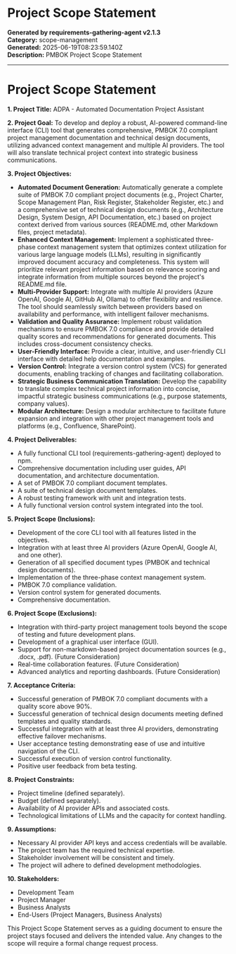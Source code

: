 # Project Scope Statement

**Generated by requirements-gathering-agent v2.1.3**  
**Category:** scope-management  
**Generated:** 2025-06-19T08:23:59.140Z  
**Description:** PMBOK Project Scope Statement

---

# Project Scope Statement

**1. Project Title:** ADPA - Automated Documentation Project Assistant

**2. Project Goal:** To develop and deploy a robust, AI-powered command-line interface (CLI) tool that generates comprehensive, PMBOK 7.0 compliant project management documentation and technical design documents, utilizing advanced context management and multiple AI providers.  The tool will also translate technical project context into strategic business communications.

**3. Project Objectives:**

*   **Automated Document Generation:**  Automatically generate a complete suite of PMBOK 7.0 compliant project documents (e.g., Project Charter, Scope Management Plan, Risk Register, Stakeholder Register, etc.) and a comprehensive set of technical design documents (e.g., Architecture Design, System Design, API Documentation, etc.) based on project context derived from various sources (README.md, other Markdown files, project metadata).
*   **Enhanced Context Management:** Implement a sophisticated three-phase context management system that optimizes context utilization for various large language models (LLMs), resulting in significantly improved document accuracy and completeness.  This system will prioritize relevant project information based on relevance scoring and integrate information from multiple sources beyond the project's README.md file.
*   **Multi-Provider Support:** Integrate with multiple AI providers (Azure OpenAI, Google AI, GitHub AI, Ollama) to offer flexibility and resilience.  The tool should seamlessly switch between providers based on availability and performance, with intelligent failover mechanisms.
*   **Validation and Quality Assurance:**  Implement robust validation mechanisms to ensure PMBOK 7.0 compliance and provide detailed quality scores and recommendations for generated documents.  This includes cross-document consistency checks.
*   **User-Friendly Interface:** Provide a clear, intuitive, and user-friendly CLI interface with detailed help documentation and examples.
*   **Version Control:** Integrate a version control system (VCS) for generated documents, enabling tracking of changes and facilitating collaboration.
*   **Strategic Business Communication Translation:** Develop the capability to translate complex technical project information into concise, impactful strategic business communications (e.g., purpose statements, company values).
*   **Modular Architecture:**  Design a modular architecture to facilitate future expansion and integration with other project management tools and platforms (e.g., Confluence, SharePoint).

**4. Project Deliverables:**

*   A fully functional CLI tool (requirements-gathering-agent) deployed to npm.
*   Comprehensive documentation including user guides, API documentation, and architecture documentation.
*   A set of PMBOK 7.0 compliant document templates.
*   A suite of technical design document templates.
*   A robust testing framework with unit and integration tests.
*   A fully functional version control system integrated into the tool.

**5. Project Scope (Inclusions):**

*   Development of the core CLI tool with all features listed in the objectives.
*   Integration with at least three AI providers (Azure OpenAI, Google AI, and one other).
*   Generation of all specified document types (PMBOK and technical design documents).
*   Implementation of the three-phase context management system.
*   PMBOK 7.0 compliance validation.
*   Version control system for generated documents.
*   Comprehensive documentation.

**6. Project Scope (Exclusions):**

*   Integration with third-party project management tools beyond the scope of testing and future development plans.
*   Development of a graphical user interface (GUI).
*   Support for non-markdown-based project documentation sources (e.g., .docx, .pdf).  (Future Consideration)
*   Real-time collaboration features. (Future Consideration)
*   Advanced analytics and reporting dashboards. (Future Consideration)


**7. Acceptance Criteria:**

*   Successful generation of PMBOK 7.0 compliant documents with a quality score above 90%.
*   Successful generation of technical design documents meeting defined templates and quality standards.
*   Successful integration with at least three AI providers, demonstrating effective failover mechanisms.
*   User acceptance testing demonstrating ease of use and intuitive navigation of the CLI.
*   Successful execution of version control functionality.
*   Positive user feedback from beta testing.


**8. Project Constraints:**

*   Project timeline (defined separately).
*   Budget (defined separately).
*   Availability of AI provider APIs and associated costs.
*   Technological limitations of LLMs and the capacity for context handling.


**9. Assumptions:**

*   Necessary AI provider API keys and access credentials will be available.
*   The project team has the required technical expertise.
*   Stakeholder involvement will be consistent and timely.
*   The project will adhere to defined development methodologies.


**10. Stakeholders:**

*   Development Team
*   Project Manager
*   Business Analysts
*   End-Users (Project Managers, Business Analysts)


This Project Scope Statement serves as a guiding document to ensure the project stays focused and delivers the intended value.  Any changes to the scope will require a formal change request process.
